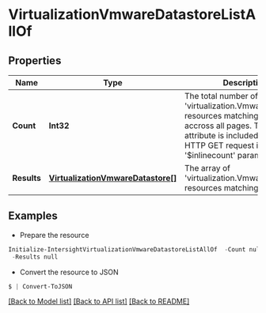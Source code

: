 # VirtualizationVmwareDatastoreListAllOf
## Properties

Name | Type | Description | Notes
------------ | ------------- | ------------- | -------------
**Count** | **Int32** | The total number of &#39;virtualization.VmwareDatastore&#39; resources matching the request, accross all pages. The &#39;Count&#39; attribute is included when the HTTP GET request includes the &#39;$inlinecount&#39; parameter. | [optional] 
**Results** | [**VirtualizationVmwareDatastore[]**](VirtualizationVmwareDatastore.md) | The array of &#39;virtualization.VmwareDatastore&#39; resources matching the request. | [optional] 

## Examples

- Prepare the resource
```powershell
Initialize-IntersightVirtualizationVmwareDatastoreListAllOf  -Count null `
 -Results null
```

- Convert the resource to JSON
```powershell
$ | Convert-ToJSON
```

[[Back to Model list]](../README.md#documentation-for-models) [[Back to API list]](../README.md#documentation-for-api-endpoints) [[Back to README]](../README.md)

